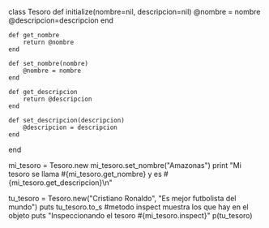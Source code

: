 class Tesoro
    def initialize(nombre=nil, descripcion=nil)
			@nombre = nombre
			@descripcion=descripcion
	end
	
	
	def get_nombre
		return @nombre
	end
	
	def set_nombre(nombre)
		@nombre = nombre
	end

	def get_descripcion
		return @descripcion
	end
	
	def set_descripcion(descripcion)
		@descripcion = descripcion
	end

	
	
end

mi_tesoro = Tesoro.new
mi_tesoro.set_nombre("Amazonas")
print "Mi tesoro se llama #{mi_tesoro.get_nombre} y es #{mi_tesoro.get_descripcion}\n"

tu_tesoro = Tesoro.new("Cristiano Ronaldo", "Es mejor futbolista del mundo")
puts tu_tesoro.to_s
#metodo inspect muestra los que hay en el objeto
puts "Inspeccionando el tesoro #{mi_tesoro.inspect}"
p(tu_tesoro)

